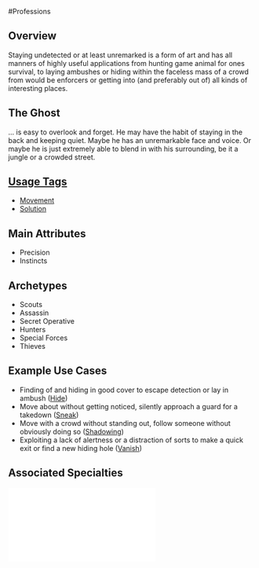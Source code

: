 #Professions 
## Overview
Staying undetected or at least unremarked is a form of art and has all manners of highly useful applications from hunting game animal for ones survival, to laying ambushes or hiding within the faceless mass of a crowd from would be enforcers or getting into (and preferably out of) all kinds of interesting places.

## The Ghost
... is easy to overlook and forget. He may have the habit of staying in the back and keeping quiet. Maybe he has an unremarkable face and voice. Or maybe he is just extremely able to blend in with his surrounding, be it a jungle or a crowded street.

## [Usage Tags](/SkillSystem/Usage%20Tag.md)
- [Movement](/SkillSystem/Tags/Movement.md)
- [Solution](/SkillSystem/Tags/Solution.md)

## Main Attributes
- Precision 
- Instincts

## Archetypes 
- Scouts
- Assassin
- Secret Operative
- Hunters
- Special Forces
- Thieves

## Example Use Cases
- Finding of and hiding in good cover to escape detection or lay in ambush ([Hide](/SkillSystem/Specialties/Hide.md))
- Move about without getting noticed, silently approach a guard for a takedown ([Sneak](/SkillSystem/Specialties/Sneak.md))
- Move with a crowd without standing out, follow someone without obviously doing so ([Shadowing](/SkillSystem/Specialties/Shadowing.md))
- Exploiting a lack of alertness or a distraction of sorts to make a quick exit or find a new hiding hole ([Vanish](/SkillSystem/Specialties/Vanish.md))

## Associated Specialties
![](</SkillSystem/Specialties/Ghost Specialties.md>)